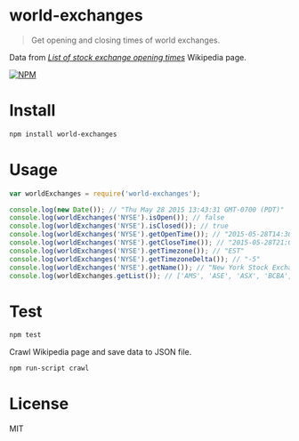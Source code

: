 # world-exchanges

> Get opening and closing times of world exchanges.

Data from *[List of stock exchange opening times](https://en.wikipedia.org/wiki/List_of_stock_exchange_opening_times)* Wikipedia page.

[![NPM](https://nodei.co/npm/world-exchanges.png)](https://nodei.co/npm/world-exchanges)

# Install

```bash
npm install world-exchanges
```

# Usage

```javascript
var worldExchanges = require('world-exchanges');

console.log(new Date()); // "Thu May 28 2015 13:43:31 GMT-0700 (PDT)"
console.log(worldExchanges('NYSE').isOpen()); // false
console.log(worldExchanges('NYSE').isClosed()); // true
console.log(worldExchanges('NYSE').getOpenTime()); // "2015-05-28T14:30:00.000Z"
console.log(worldExchanges('NYSE').getCloseTime()); // "2015-05-28T21:00:00.000Z"
console.log(worldExchanges('NYSE').getTimezone()); // "EST"
console.log(worldExchanges('NYSE').getTimezoneDelta()); // "-5"
console.log(worldExchanges('NYSE').getName()); // "New York Stock Exchange (NYSE)"
console.log(worldExchanges.getList()); // ['AMS', 'ASE', 'ASX', 'BCBA', ...]
```

# Test

```bash
npm test
```

Crawl Wikipedia page and save data to JSON file.

```bash
npm run-script crawl
```

# License

MIT
